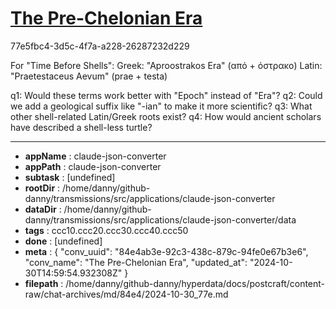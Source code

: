# [The Pre-Chelonian Era](https://claude.ai/chat/84e4ab3e-92c3-438c-879c-94fe0e67b3e6)

77e5fbc4-3d5c-4f7a-a228-26287232d229

 For "Time Before Shells":
Greek: "Aproostrakos Era" (από + όστρακο)
Latin: "Praetestaceus Aevum" (prae + testa)

q1: Would these terms work better with "Epoch" instead of "Era"?
q2: Could we add a geological suffix like "-ian" to make it more scientific?
q3: What other shell-related Latin/Greek roots exist?
q4: How would ancient scholars have described a shell-less turtle?

---

* **appName** : claude-json-converter
* **appPath** : claude-json-converter
* **subtask** : [undefined]
* **rootDir** : /home/danny/github-danny/transmissions/src/applications/claude-json-converter
* **dataDir** : /home/danny/github-danny/transmissions/src/applications/claude-json-converter/data
* **tags** : ccc10.ccc20.ccc30.ccc40.ccc50
* **done** : [undefined]
* **meta** : {
  "conv_uuid": "84e4ab3e-92c3-438c-879c-94fe0e67b3e6",
  "conv_name": "The Pre-Chelonian Era",
  "updated_at": "2024-10-30T14:59:54.932308Z"
}
* **filepath** : /home/danny/github-danny/hyperdata/docs/postcraft/content-raw/chat-archives/md/84e4/2024-10-30_77e.md